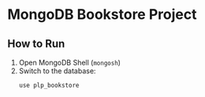 # MongoDB Bookstore Project

## How to Run

1. Open MongoDB Shell (`mongosh`)
2. Switch to the database:
   ```js
   use plp_bookstore
